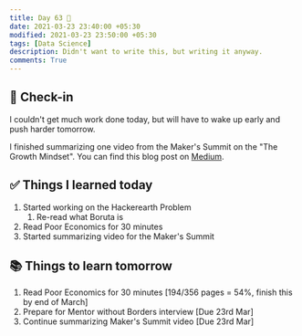 ```yaml
---
title: Day 63 🧆
date: 2021-03-23 23:40:00 +05:30
modified: 2021-03-23 23:50:00 +05:30
tags: [Data Science]
description: Didn't want to write this, but writing it anyway.
comments: True
---
```


## 📩 Check-in

I couldn't get much work done today, but will have to wake up early and push harder tomorrow.

I finished summarizing one video from the Maker's Summit on the "The Growth Mindset". You can find this blog post on <a href="https://medium.com/the-rising-tilde/notes-from-inc42plus-makers-summit-2021-the-growth-mindset-on-10x-experiments-finding-pmf-aedb317220e0" target="_blank" rel="noopener">Medium</a>.

## ✅ Things I learned today

1. Started working on the Hackerearth Problem
   1. Re-read what Boruta is
2. Read Poor Economics for 30 minutes
3. Started summarizing video for the Maker's Summit

## 📚 Things to learn tomorrow

1. Read Poor Economics for 30 minutes [194/356 pages = 54%, finish this by end of March]
2. Prepare for Mentor without Borders interview [Due 23rd Mar]
3. Continue summarizing Maker's Summit video [Due 23rd Mar]
